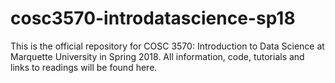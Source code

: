 # cosc3570-introdatascience-sp18
This is the official repository for COSC 3570: Introduction to Data Science at Marquette University in Spring 2018. All information, code, tutorials and links to readings will be found here.
